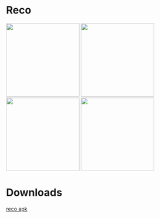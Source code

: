 # Reco
<p float="left">
<img src="https://github.com/SidharthMudgil/Reco/blob/main/image/img1.jpg" width="200">
<img src="https://github.com/SidharthMudgil/Reco/blob/main/image/img2.jpg" width="200">
<img src="https://github.com/SidharthMudgil/Reco/blob/main/image/img3.jpg" width="200">
<img src="https://github.com/SidharthMudgil/Reco/blob/main/image/img4.jpg" width="200">
</p>

# Downloads
[reco apk](https://github.com/SidharthMudgil/Reco/releases/latest/download/reco.apk)
